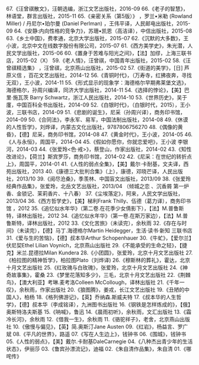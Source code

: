 67.《汪曾祺散文》，汪朝选编，浙江文艺出版社，2016-09 
66.《老子的智慧》，林语堂，群言出版社，2015-11
65.《亲密关系（第5版）》 ，罗兰•米勒 (Rowland Miller) / 丹尼尔•珀尔曼 (Daniel Perlman) ，王伟平译，人民邮电出版社，2015-09
64.《安静:内向性格的竞争力》，苏珊•凯恩（高洁译），中信出版社，2015-08
63.《乡土中国》，费孝通，北京大学出版社，2015-07
62.《沉默的大多数》，王小波，北京中文在线数字股份有限公司，2015-07
61.《西方美学史》，朱光潜，人民文学出版社，2015-06
60.《置身于苦难与阳光之间》，【法】加缪，上海三联书店，2015-02（X）
59.《老人情》，汪曾祺，中国青年出版社，2015-02
58.《汪曾祺精选集》 ，汪曾祺，北京燕山出版社，2015-02
57.《街道的美学》，[日] 芦原义信 ，百花文艺出版社，2014-12
56.《青铜时代》，（万寿寺，红拂夜奔，寻找无双），王小波，2014-11
55.《形式显示的现象学：海德格尔早期弗莱堡文选》，海德格尔，孙周兴编译，同济大学出版社，2014-11
54.《选择的悖论》，【美】巴里·施瓦茨 Barry Schwartz，浙江人民出版社，2014-10
53.《世界历史》，吴于廑，中国百科全书出版社，2014-09
52.《白银时代》，（白银时代，2015），王小波，三联书店，2014-09
51.《悲剧的诞生》，尼采（孙周兴译），商务印书馆，2014-09
50.《合同法》，李永军、易军，中国法制出版社，2014-08
49.《休谟的人性哲学》，刘烨译，内蒙古文化出版社，9787806756270
48.《偶像的黄昏》，【德】尼采，商务印书馆，2014-08
47.《黄金时代》，王小波，2014-05
46.《人与永恒》，周国平，2014-04
45.《假如你愿你，你就恋爱吧》，王小波 李银河，2014-03
44.《张爱玲<色·戒>》，蔡登山，作家出版社，2014-02
43.《知性改进论》，【荷兰】斯宾罗莎，商务印书馆，2014-02
42.《尼采：在世纪的转折点上》，周国平，2014-01
41.《人性的弱点全集》，【美】戴尔·卡耐基，文夫译，西苑出版社，2013
40.《康德三大批判合集》（上），康德，邓晓芒译，人民出版社，2013/10
39.《阅尽沧桑》，季羡林、中国盲文出版社，2013/09
38.《张爱玲经典作品集》，张爱玲，北岳文艺出版社，2013/04
     （倾城之恋 、沉香屑 第一炉香、金锁记、茉莉香片、十八春）
37.《尘埃落定》，阿来，人民文学出版社，2013/04
36.《西方哲学史》，【美】梯利Frank Thilly、伍德（葛力译），商务印书馆 ，2012
35.《追忆似水年华》（第二卷.在花季少女倩影下），【法】M.普鲁斯特，译林出版社，2012
34.《追忆似水年华》（第一卷.在斯万家边），【法】M.普鲁斯特，译林出版社，2012
33.《文化苦旅》（未读完），余秋雨
32.《存在与时间》（未读完），【德】马丁.海德格尔Martin Heidegger，生活·读书·新知 三联书店
31.《爱与生的苦恼》，【德】叔本华Arthur Schopenhauer
30.《牛虻》，【爱尔兰】伏尼契Ethel Lilian Voynich，北京燕山出版社
29.《不能承受的生命之轻》，【捷克】米兰.昆德拉Milan Kundera
28.《小团圆》，张爱玲，北京十月文艺出版社
27.《柏拉图的精神哲学》，柏拉图Plato（刘烨译)
26.《穆斯林的葬礼》，霍达，北京十月文艺出版社
25.《红玫瑰与白玫瑰》，张爱玲，北京十月文艺出版社
24.《神奇故事集》，霍桑
23.《梦里花落知多少》，三毛，北京十月文艺出版社
22.《荆棘鸟》，【澳大利亚】考琳.麦考洛Colleen McCollough，译林出版社
21.《千年一叹》，余秋雨，作家出版社
20.《狼图腾》，姜戎，长江文艺出版社
19.《丑陋的中国人》，柏杨
18.《格列佛游记》，【英】乔纳森.斯威夫特
17.《叔本华的人生哲学》，【德】叔本华（李成铭译），九洲图书出版社
16.《钢铁是怎样炼成的》，【俄】奥斯特洛夫斯基
15.《呐喊》，鲁迅
14.《晨雨初听》，余秋雨，文汇出版社
13.《霜冷长河》，余秋雨
12.《借我一生》，余秋雨
11.《骆驼祥子》，老舍，北京燕山出版社
10.《傲慢与偏见》，【英】简.奥斯汀Jane Austen
09.《红岩》，杨益言、罗广斌
08.《平凡的世界》，路遥
07.《写在人生边上》，钱钟书
06.《围城》，钱钟书
05.《人性的弱点》，【美】戴尔.卡耐基DaleCarnegie
04.《八种杰出青少年的生活状态》，伊丽莎
03.《鲁宾孙漂流记》，迪福
02.《朱自清作品集》，朱自清
01.《哪咤传》